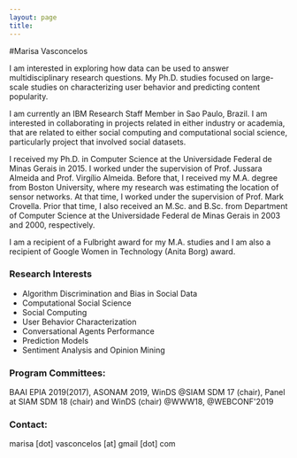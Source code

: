 ```yaml
---
layout: page
title:
---
```


#Marisa Vasconcelos

I am interested in exploring how data can be used to answer multidisciplinary research questions. My Ph.D. studies focused on large-scale studies on characterizing user behavior and predicting content popularity.

I am currently an IBM Research Staff Member in Sao Paulo, Brazil. I am interested in collaborating in projects related in either industry or academia, that are related to either social computing and computational social science, particularly project that involved social datasets.

I received my Ph.D. in Computer Science at the Universidade Federal de Minas Gerais in 2015. I worked under the supervision of Prof. Jussara Almeida and Prof. Virgílio Almeida. Before that, I received my M.A. degree from Boston University, where my research was estimating the location of sensor networks. At that time, I worked under the supervision of Prof. Mark Crovella. Prior that time, I also received an M.Sc. and B.Sc. from Department of Computer Science at the Universidade Federal de Minas Gerais in 2003 and 2000, respectively.

I am a recipient of a Fulbright award for my M.A. studies and I am also a recipient of Google Women in Technology (Anita Borg) award.

### Research Interests
* Algorithm Discrimination and Bias in Social Data
* Computational Social Science
* Social Computing
* User Behavior Characterization
* Conversational Agents Performance
* Prediction Models
* Sentiment Analysis and Opinion Mining

### Program Committees:
BAAI EPIA 2019(2017), ASONAM 2019, WinDS @SIAM SDM 17 (chair), Panel at SIAM SDM 18 (chair) and WinDS (chair) @WWW18, @WEBCONF'2019

### Contact:
marisa [dot] vasconcelos [at] gmail [dot] com
